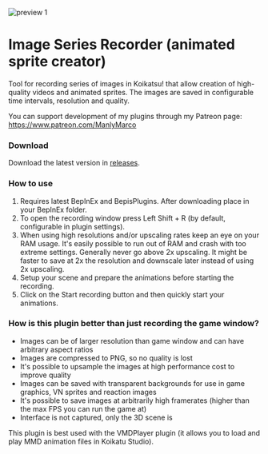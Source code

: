![preview 1](https://user-images.githubusercontent.com/39247311/48986373-6622d980-f114-11e8-9a8d-a0f2bb0cbcce.png)
# Image Series Recorder (animated sprite creator)
Tool for recording series of images in Koikatsu! that allow creation of high-quality videos and animated sprites. The images are saved in configurable time intervals, resolution and quality.

You can support development of my plugins through my Patreon page: https://www.patreon.com/ManlyMarco

### Download
Download the latest version in [releases](https://github.com/ManlyMarco/KK_ImageSeriesRecorder/releases).

### How to use
1. Requires latest BepInEx and BepisPlugins. After downloading place in your BepInEx folder.
2. To open the recording window press Left Shift + R (by default, configurable in plugin settings).
3. When using high resolutions and/or upscaling rates keep an eye on your RAM usage. It's easily possible to run out of RAM and crash with too extreme settings. Generally never go above 2x upscaling. It might be faster to save at 2x the resolution and downscale later instead of using 2x upscaling.
4. Setup your scene and prepare the animations before starting the recording.
5. Click on the Start recording button and then quickly start your animations.

### How is this plugin better than just recording the game window?
- Images can be of larger resolution than game window and can have arbitrary aspect ratios
- Images are compressed to PNG, so no quality is lost
- It's possible to upsample the images at high performance cost to improve quality
- Images can be saved with transparent backgrounds for use in game graphics, VN sprites and reaction images
- It's possible to save images at arbitrarily high framerates (higher than the max FPS you can run the game at)
- Interface is not captured, only the 3D scene is

This plugin is best used with the VMDPlayer plugin (it allows you to load and play MMD animation files in Koikatu Studio).
